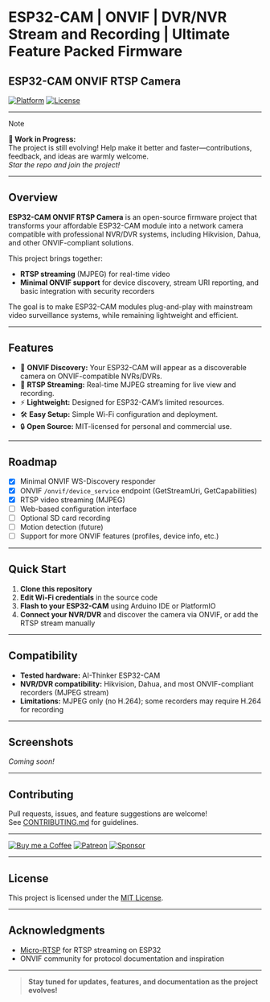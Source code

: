 # ESP32-CAM | ONVIF | DVR/NVR Stream and Recording | Ultimate Feature Packed Firmware 
## ESP32-CAM ONVIF RTSP Camera 

[![Platform](https://img.shields.io/badge/platform-ESP32-blue.svg)](https://www.espressif.com/en/products/socs/esp32)
[![License](https://img.shields.io/badge/license-MIT-green.svg)](LICENSE)

---

> [!NOTE]
> **🚧 Work in Progress:**  
> The project is still evolving! Help make it better and faster—contributions, feedback, and ideas are warmly welcome.  
> *Star the repo and join the project!*

---

## Overview

**ESP32-CAM ONVIF RTSP Camera** is an open-source firmware project that transforms your affordable ESP32-CAM module into a network camera compatible with professional NVR/DVR systems, including Hikvision, Dahua, and other ONVIF-compliant solutions.

This project brings together:
- **RTSP streaming** (MJPEG) for real-time video
- **Minimal ONVIF support** for device discovery, stream URI reporting, and basic integration with security recorders

The goal is to make ESP32-CAM modules plug-and-play with mainstream video surveillance systems, while remaining lightweight and efficient.

---

## Features

- 📡 **ONVIF Discovery:** Your ESP32-CAM will appear as a discoverable camera on ONVIF-compatible NVRs/DVRs.
- 🎥 **RTSP Streaming:** Real-time MJPEG streaming for live view and recording.
- ⚡ **Lightweight:** Designed for ESP32-CAM’s limited resources.
- 🛠️ **Easy Setup:** Simple Wi-Fi configuration and deployment.
- 🔒 **Open Source:** MIT-licensed for personal and commercial use.

---

## Roadmap

- [x] Minimal ONVIF WS-Discovery responder
- [x] ONVIF `/onvif/device_service` endpoint (GetStreamUri, GetCapabilities)
- [x] RTSP video streaming (MJPEG)
- [ ] Web-based configuration interface
- [ ] Optional SD card recording
- [ ] Motion detection (future)
- [ ] Support for more ONVIF features (profiles, device info, etc.)

---

## Quick Start

1. **Clone this repository**
2. **Edit Wi-Fi credentials** in the source code
3. **Flash to your ESP32-CAM** using Arduino IDE or PlatformIO
4. **Connect your NVR/DVR** and discover the camera via ONVIF, or add the RTSP stream manually

---

## Compatibility

- **Tested hardware:** AI-Thinker ESP32-CAM
- **NVR/DVR compatibility:** Hikvision, Dahua, and most ONVIF-compliant recorders (MJPEG stream)
- **Limitations:** MJPEG only (no H.264); some recorders may require H.264 for recording

---

## Screenshots

*Coming soon!*

---

## Contributing

Pull requests, issues, and feature suggestions are welcome!  
See [CONTRIBUTING.md](CONTRIBUTING.md) for guidelines.

---

  [![Buy me a Coffee](https://img.shields.io/badge/Buy_Me_A_Coffee-FFDD00?style=for-the-badge&logo=buy-me-a-coffee&logoColor=black)](https://buymeacoffee.com/CyberTrinity)
  [![Patreon](https://img.shields.io/badge/Patreon-F96854?style=for-the-badge&logo=patreon&logoColor=white)](https://patreon.com/CyberTrinity)
  [![Sponsor](https://img.shields.io/badge/sponsor-30363D?style=for-the-badge&logo=GitHub-Sponsors&logoColor=#white)](https://github.com/sponsors/John-Varghese-EH)

---

## License

This project is licensed under the [MIT License](LICENSE).

---

## Acknowledgments

- [Micro-RTSP](https://github.com/geeksville/Micro-RTSP) for RTSP streaming on ESP32
- ONVIF community for protocol documentation and inspiration

---

> **Stay tuned for updates, features, and documentation as the project evolves!**

